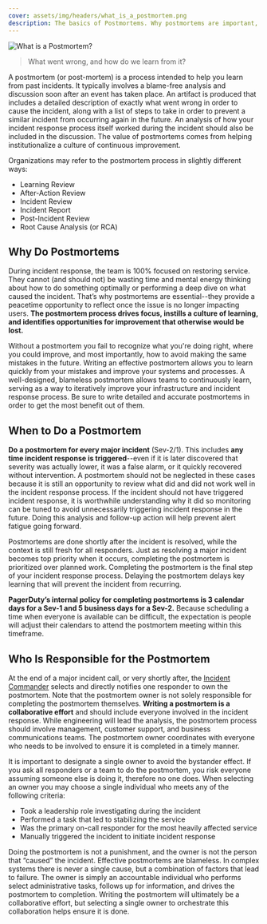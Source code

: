 ```yaml
---
cover: assets/img/headers/what_is_a_postmortem.png
description: The basics of Postmortems. Why postmortems are important, when they should be done, and who is responsible for the postmortem.
---
```

![What is a Postmortem?](../assets/img/headers/what_is_a_postmortem.png)

> What went wrong, and how do we learn from it?

A postmortem (or post-mortem) is a process intended to help you learn from past incidents. It typically involves a blame-free analysis and discussion soon after an event has taken place. An artifact is produced that includes a detailed description of exactly what went wrong in order to cause the incident, along with a list of steps to take in order to prevent a similar incident from occurring again in the future. An analysis of how your incident response process itself worked during the incident should also be included in the discussion. The value of postmortems comes from helping institutionalize a culture of continuous improvement.

Organizations may refer to the postmortem process in slightly different ways:

- Learning Review
- After-Action Review
- Incident Review
- Incident Report
- Post-Incident Review
- Root Cause Analysis (or RCA)

## Why Do Postmortems

During incident response, the team is 100% focused on restoring service. They cannot (and should not) be wasting time and mental energy thinking about how to do something optimally or performing a deep dive on what caused the incident. That’s why postmortems are essential--they provide a peacetime opportunity to reflect once the issue is no longer impacting users. **The postmortem process drives focus, instills a culture of learning, and identifies opportunities for improvement that otherwise would be lost.**

Without a postmortem you fail to recognize what you're doing right, where you could improve, and most importantly, how to avoid making the same mistakes in the future. Writing an effective postmortem allows you to learn quickly from your mistakes and improve your systems and processes. A well-designed, blameless postmortem allows teams to continuously learn, serving as a way to iteratively improve your infrastructure and incident response process. Be sure to write detailed and accurate postmortems in order to get the most benefit out of them.

## When to Do a Postmortem
**Do a postmortem for every major incident** (Sev-2/1). This includes **any time incident response is triggered**--even if it is later discovered that severity was actually lower, it was a false alarm, or it quickly recovered without intervention. A postmortem should not be neglected in these cases because it is still an opportunity to review what did and did not work well in the incident response process. If the incident should not have triggered incident response, it is worthwhile understanding why it did so monitoring can be tuned to avoid unnecessarily triggering incident response in the future. Doing this analysis and follow-up action will help prevent alert fatigue going forward.

Postmortems are done shortly after the incident is resolved, while the context is still fresh for all responders. Just as resolving a major incident becomes top priority when it occurs, completing the postmortem is prioritized over planned work. Completing the postmortem is the final step of your incident response process. Delaying the postmortem delays key learning that will prevent the incident from recurring.

**PagerDuty’s internal policy for completing postmortems is 3 calendar days for a Sev-1 and 5 business days for a Sev-2.** Because scheduling a time when everyone is available can be difficult, the expectation is people will adjust their calendars to attend the postmortem meeting within this timeframe.

## Who Is Responsible for the Postmortem
At the end of a major incident call, or very shortly after, the [Incident Commander](https://response.pagerduty.com/training/incident_commander/) selects and directly notifies one responder to own the postmortem. Note that the postmortem owner is not solely responsible for completing the postmortem themselves. **Writing a postmortem is a collaborative effort** and should include everyone involved in the incident response. While engineering will lead the analysis, the postmortem process should involve management, customer support, and business communications teams. The postmortem owner coordinates with everyone who needs to be involved to ensure it is completed in a timely manner.

It is important to designate a single owner to avoid the bystander effect. If you ask all responders or a team to do the postmortem, you risk everyone assuming someone else is doing it, therefore no one does. When selecting an owner you may choose a single individual who meets any of the following criteria:

- Took a leadership role investigating during the incident
- Performed a task that led to stabilizing the service
- Was the primary on-call responder for the most heavily affected service
- Manually triggered the incident to initiate incident response

Doing the postmortem is not a punishment, and the owner is not the person that “caused” the incident. Effective postmortems are blameless. In complex systems there is never a single cause, but a combination of factors that lead to failure. The owner is simply an accountable individual who performs select administrative tasks, follows up for information, and drives the postmortem to completion. Writing the postmortem will ultimately be a collaborative effort, but selecting a single owner to orchestrate this collaboration helps ensure it is done.  
